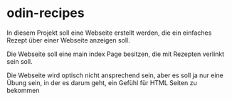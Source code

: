 # odin-recipes
In diesem Projekt soll eine Webseite erstellt werden, die ein einfaches
Rezept über einer Webseite anzeigen soll.

Die Webseite soll eine main index Page besitzen, die mit Rezepten 
verlinkt sein soll. 

Die Webseite wird optisch nicht ansprechend sein, aber es soll ja nur
eine Übung sein, in der es darum geht, ein Gefühl für HTML Seiten zu bekommen 
